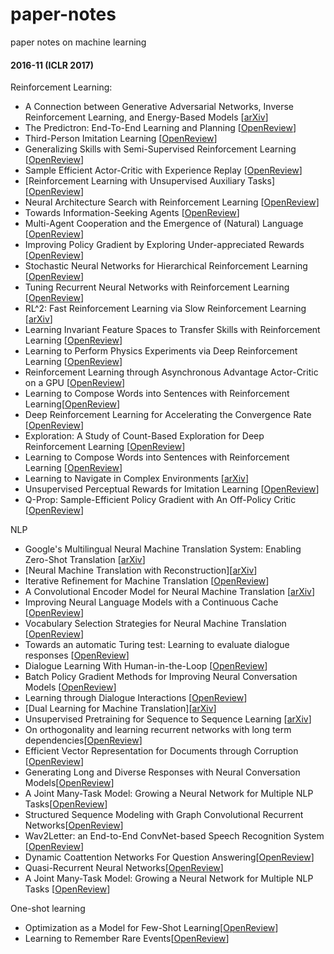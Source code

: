 # paper-notes
paper notes on machine learning


#### 2016-11 (ICLR 2017)

Reinforcement Learning:

- A Connection between Generative Adversarial Networks, Inverse Reinforcement Learning, and Energy-Based Models [[arXiv](https://arxiv.org/abs/1611.03852)]
- The Predictron: End-To-End Learning and Planning [[OpenReview](http://openreview.net/forum?id=BkJsCIcgl)]
- Third-Person Imitation Learning [[OpenReview](http://openreview.net/forum?id=B16dGcqlx)]
- Generalizing Skills with Semi-Supervised Reinforcement Learning [[OpenReview](http://openreview.net/forum?id=ryHlUtqge)]
- Sample Efficient Actor-Critic with Experience Replay [[OpenReview](http://openreview.net/forum?id=HyM25Mqel)]
- [Reinforcement Learning with Unsupervised Auxiliary Tasks][[OpenReview](http://openreview.net/forum?id=SJ6yPD5xg)]
- Neural Architecture Search with Reinforcement Learning [[OpenReview](http://openreview.net/forum?id=r1Ue8Hcxg)]
- Towards Information-Seeking Agents [[OpenReview](http://openreview.net/forum?id=SyW2QSige)]
- Multi-Agent Cooperation and the Emergence of (Natural) Language [[OpenReview](http://openreview.net/forum?id=Hk8N3Sclg)]
- Improving Policy Gradient by Exploring Under-appreciated Rewards [[OpenReview](http://openreview.net/forum?id=ryT4pvqll)]
- Stochastic Neural Networks for Hierarchical Reinforcement Learning [[OpenReview](http://openreview.net/forum?id=B1oK8aoxe)]
- Tuning Recurrent Neural Networks with Reinforcement Learning [[OpenReview](https://arxiv.org/abs/1611.02796)]
- RL^2: Fast Reinforcement Learning via Slow Reinforcement Learning [[arXiv](https://arxiv.org/abs/1611.02779)]
- Learning Invariant Feature Spaces to Transfer Skills with Reinforcement Learning [[OpenReview](http://openreview.net/forum?id=Hyq4yhile)]
- Learning to Perform Physics Experiments via Deep Reinforcement Learning [[OpenReview](http://openreview.net/forum?id=r1nTpv9eg)]
- Reinforcement Learning through Asynchronous Advantage Actor-Critic on a GPU [[OpenReview](http://openreview.net/forum?id=r1VGvBcxl)]
- Learning to Compose Words into Sentences with Reinforcement Learning[[OpenReview](http://openreview.net/forum?id=Skvgqgqxe)]
- Deep Reinforcement Learning for Accelerating the Convergence Rate [[OpenReview](http://openreview.net/forum?id=Syg_lYixe)]
- Exploration: A Study of Count-Based Exploration for Deep Reinforcement Learning [[OpenReview](http://openreview.net/forum?id=SyOvg6jxx)]
- Learning to Compose Words into Sentences with Reinforcement Learning [[OpenReview](http://openreview.net/forum?id=Skvgqgqxe)]
- Learning to Navigate in Complex Environments [[arXiv](https://arxiv.org/abs/1611.03673)]
- Unsupervised Perceptual Rewards for Imitation Learning [[OpenReview](http://openreview.net/forum?id=Bkul3t9ee)]
- Q-Prop: Sample-Efficient Policy Gradient with An Off-Policy Critic [[OpenReview](http://openreview.net/forum?id=SJ3rcZcxl)]


NLP

- Google's Multilingual Neural Machine Translation System: Enabling Zero-Shot Translation [[arXiv](https://arxiv.org/abs/1611.04558)]
- [Neural Machine Translation with Reconstruction][[arXiv](https://arxiv.org/abs/1611.01874v1)]
- Iterative Refinement for Machine Translation [[OpenReview](http://openreview.net/forum?id=r1y1aawlg)]
- A Convolutional Encoder Model for Neural Machine Translation [[arXiv](https://arxiv.org/abs/1611.02344)]
- Improving Neural Language Models with a Continuous Cache [[OpenReview](http://openreview.net/forum?id=B184E5qee)]
- Vocabulary Selection Strategies for Neural Machine Translation [[OpenReview](http://openreview.net/forum?id=Bk8N0RLxx)]
- Towards an automatic Turing test: Learning to evaluate dialogue responses [[OpenReview](http://openreview.net/forum?id=HJ5PIaseg)]
- Dialogue Learning With Human-in-the-Loop [[OpenReview](http://openreview.net/forum?id=HJgXCV9xx)]
- Batch Policy Gradient Methods for Improving Neural Conversation Models [[OpenReview](http://openreview.net/forum?id=rJfMusFll)]
- Learning through Dialogue Interactions [[OpenReview](http://openreview.net/forum?id=rkE8pVcle)]
- [Dual Learning for Machine Translation][[arXiv](https://arxiv.org/abs/1611.00179)]
- Unsupervised Pretraining for Sequence to Sequence Learning [[arXiv](https://arxiv.org/abs/1611.02683)]
- On orthogonality and learning recurrent networks with long term dependencies[[OpenReview](http://openreview.net/pdf?id=HkuVu3ige)]
- Efficient Vector Representation for Documents through Corruption
[[OpenReview](http://openreview.net/pdf?id=B1Igu2ogg)]
- Generating Long and Diverse Responses with Neural Conversation Models[[OpenReview](http://openreview.net/pdf?id=HJDdiT9gl)]
- A Joint Many-Task Model: Growing a Neural Network for Multiple NLP Tasks[[OpenReview](http://openreview.net/pdf?id=SJZAb5cel)]
- Structured Sequence Modeling with Graph Convolutional Recurrent Networks[[OpenReview](http://openreview.net/pdf?id=S19eAF9ee)]
- Wav2Letter: an End-to-End ConvNet-based Speech Recognition System
[[OpenReview](http://openreview.net/pdf?id=BkUDvt5gg)]
- Dynamic Coattention Networks For Question Answering[[OpenReview](http://openreview.net/pdf?id=rJeKjwvclx)]
- Quasi-Recurrent Neural Networks[[OpenReview](http://openreview.net/pdf?id=H1zJ-v5xl)]
- A Joint Many-Task Model: Growing a Neural Network for Multiple NLP Tasks [[OpenReview](http://openreview.net/forum?id=SJZAb5cel)]

One-shot learning
- Optimization as a Model for Few-Shot Learning[[OpenReview](http://openreview.net/pdf?id=rJY0-Kcll)]
- Learning to Remember Rare Events[[OpenReview](http://openreview.net/pdf?id=SJTQLdqlg)]







